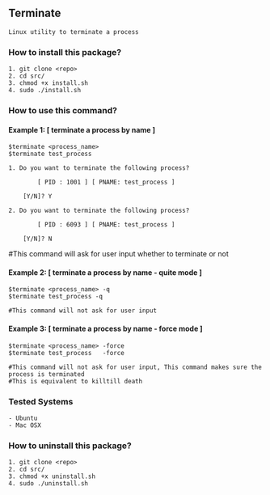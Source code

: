## Terminate

    Linux utility to terminate a process

### How to install this package?

    1. git clone <repo>
    2. cd src/
    3. chmod +x install.sh
    4. sudo ./install.sh


### How to use this command?

#### Example 1: [ terminate a process by name ]

    $terminate <process_name>
    $terminate test_process
 
	1. Do you want to terminate the following process?
  	    
            [ PID : 1001 ] [ PNAME: test_process ] 

	    [Y/N]? Y
 
	2. Do you want to terminate the following process?
  	    
            [ PID : 6093 ] [ PNAME: test_process ] 

	    [Y/N]? N
 

   #This command will ask for user input whether to terminate or not
    

#### Example 2: [ terminate a process by name - quite mode ]
    
    $terminate <process_name> -q
    $terminate test_process -q
   
    #This command will not ask for user input
 
#### Example 3: [ terminate a process by name - force mode ]
    
    $terminate <process_name> -force
    $terminate test_process   -force
   
    #This command will not ask for user input, This command makes sure the process is terminated
    #This is equivalent to killtill death
    
### Tested Systems

    - Ubuntu
    - Mac OSX

### How to uninstall this package?

    1. git clone <repo>
    2. cd src/
    3. chmod +x uninstall.sh
    4. sudo ./uninstall.sh


